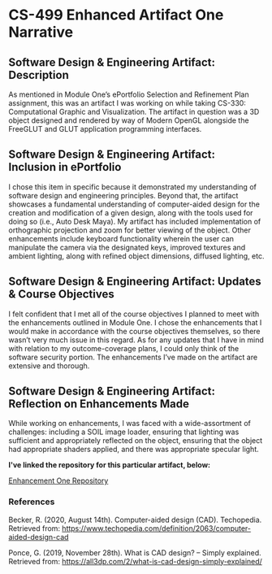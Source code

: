 # CS-499 Enhanced Artifact One Narrative

## Software Design & Engineering Artifact: Description
As mentioned in Module One’s ePortfolio Selection and Refinement Plan assignment, this was an artifact I was working on while taking CS-330: Computational Graphic and Visualization. The artifact in question was a 3D object designed and rendered by way of Modern OpenGL alongside the FreeGLUT and GLUT application programming interfaces.

## Software Design & Engineering Artifact: Inclusion in ePortfolio
I chose this item in specific because it demonstrated my understanding of software design and engineering principles. Beyond that, the artifact showcases a fundamental understanding of computer-aided design for the creation and modification of a given design, along with the tools used for doing so (i.e., Auto Desk Maya). My artifact has included implementation of orthographic projection and zoom for better viewing of the object. Other enhancements include keyboard functionality wherein the user can manipulate the camera via the designated keys, improved textures and ambient lighting, along with refined object dimensions, diffused lighting, etc.  

## Software Design & Engineering Artifact: Updates & Course Objectives
I felt confident that I met all of the course objectives I planned to meet with the enhancements outlined in Module One. I chose the enhancements that I would make in accordance with the course objectives themselves, so there wasn’t very much issue in this regard. As for any updates that I have in mind with relation to my outcome-coverage plans, I could only think of the software security portion. The enhancements I’ve made on the artifact are extensive and thorough.

## Software Design & Engineering Artifact: Reflection on Enhancements Made
While working on enhancements, I was faced with a wide-assortment of challenges: including a SOIL image loader, ensuring that lighting was sufficient and appropriately reflected on the object, ensuring that the object had appropriate shaders applied, and there was appropriate specular light.

**I've linked the repository for this particular artifact, below:**

[Enhancement One Repository](https://github.com/LHSYH/CS-499ArtifactEhancementOne)

### References
Becker, R. (2020, August 14th). Computer-aided design (CAD). Techopedia. Retrieved from: https://www.techopedia.com/definition/2063/computer-aided-design-cad

Ponce, G. (2019, November 28th). What is CAD design? – Simply explained. Retrieved from: https://all3dp.com/2/what-is-cad-design-simply-explained/

